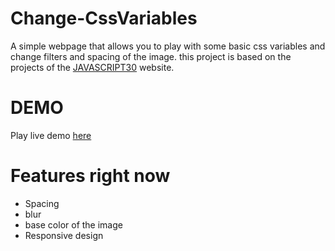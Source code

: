 # Change-CssVariables
A simple webpage that allows you to play with some basic css variables and change filters and spacing of the image.
this project is based on the projects of the <a href="https://javascript30.com/">JAVASCRIPT30</a> website.
# DEMO
Play live demo <a href="https://changecssvariable.netlify.app/">here</a>
# Features right now
* Spacing
* blur
* base color of the image
* Responsive design
